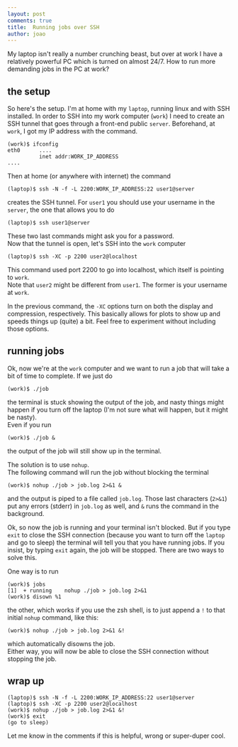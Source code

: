 ```yaml
---
layout: post
comments: true
title:  Running jobs over SSH
author: joao
---
```


My laptop isn't really a number crunching beast,
but over at work I have a relatively powerful PC 
which is turned on almost 24/7.
How to run more demanding jobs in the PC at work?


## the setup

So here's the setup.
I'm at home with my `laptop`, running linux and with SSH installed.
In order to SSH into my work computer (`work`)
I need to create an SSH tunnel that goes through a front-end public `server`.
Beforehand, at `work`, I got my IP address with the command.

```
(work)$ ifconfig
eth0      ....
          inet addr:WORK_IP_ADDRESS  
....

```


Then at home (or anywhere with internet) the command

```
(laptop)$ ssh -N -f -L 2200:WORK_IP_ADDRESS:22 user1@server
```

creates the SSH tunnel. 
For `user1` you should use your username in the `server`,
the one that allows you to do

```
(laptop)$ ssh user1@server
```

These two last commands might ask you for a password.  
Now that the tunnel is open, let's SSH into the `work` computer

```
(laptop)$ ssh -XC -p 2200 user2@localhost
```

This command used port 2200 to go into localhost, 
which itself is pointing to `work`.  
Note that `user2` might be different from `user1`.
The former is your username at `work`.


In the previous command, the `-XC` options 
turn on both the display and compression, respectively.
This basically allows for plots to show up
and speeds things up (quite) a bit.
Feel free to experiment without including those options.



## running jobs

Ok, now we're at the `work` computer and we want to run a job
that will take a bit of time to complete.
If we just do

```
(work)$ ./job
```

the terminal is stuck showing the output of the job,
and nasty things might happen if you turn off the laptop
(I'm not sure what will happen, but it might be nasty).  
Even if you run

```
(work)$ ./job &
```

the output of the job will still show up in the terminal.  

The solution is to use `nohup`.  
The following command will run the job without blocking the terminal

```
(work)$ nohup ./job > job.log 2>&1 &
```

and the output is piped to a file called `job.log`.
Those last characters (`2>&1`) put any errors (stderr) in `job.log` as well,
and `&` runs the command in the background.

Ok, so now the job is running and your terminal isn't blocked.
But if you type `exit` to close the SSH connection 
(because you want to turn off the `laptop` and go to sleep)
the terminal will tell you that you have running jobs.
If you insist, by typing `exit` again, the job will be stopped.
There are two ways to solve this.

One way is to run

```
(work)$ jobs
[1]  + running    nohup ./job > job.log 2>&1
(work)$ disown %1
```

the other, which works if you use the zsh shell, 
is to just append a `!` to that initial `nohup` command, like this:

```
(work)$ nohup ./job > job.log 2>&1 &!
```

which automatically disowns the job.  
Either way, you will now be able to close the SSH connection 
without stopping the job.


## wrap up

```
(laptop)$ ssh -N -f -L 2200:WORK_IP_ADDRESS:22 user1@server
(laptop)$ ssh -XC -p 2200 user2@localhost
(work)$ nohup ./job > job.log 2>&1 &!
(work)$ exit
(go to sleep)
```

Let me know in the comments if this is helpful, wrong or super-duper cool.





